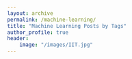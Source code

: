 ```yaml
---
layout: archive
permalink: /machine-learning/
title: "Machine Learning Posts by Tags"
author_profile: true
header:
	image: "/images/IIT.jpg"
---
```

